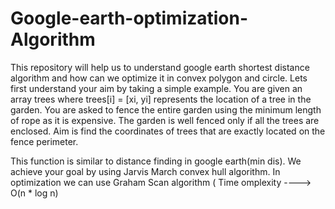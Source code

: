 # Google-earth-optimization-Algorithm
This repository will help us to understand google earth shortest distance algorithm and how can we optimize it in convex polygon and circle.
Lets first understand your aim by taking a simple example. You are given an array trees where trees[i] = [xi, yi] represents the location of a tree in the garden.
You are asked to fence the entire garden using the minimum length of rope as it is expensive. The garden is well fenced only if all the trees are enclosed.
Aim is find the coordinates of trees that are exactly located on the fence perimeter.

This function is similar to distance finding in google earth(min dis). We achieve your goal by using Jarvis March convex hull algorithm. In optimization we can use Graham Scan algorithm ( Time omplexity ----> O(n * log n)
